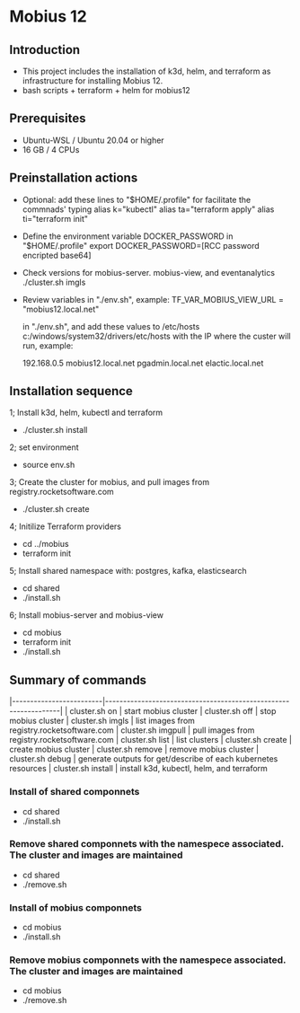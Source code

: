 # Mobius 12

## Introduction

- This project includes the installation of k3d, helm, and terraform as infrastructure for installing Mobius 12.
- bash scripts + terraform + helm for mobius12

## Prerequisites

- Ubuntu-WSL / Ubuntu 20.04 or higher
- 16 GB / 4 CPUs

## Preinstallation actions

- Optional: add these lines to "$HOME/.profile" for facilitate the commnads' typing
    alias k="kubectl"
    alias ta="terraform apply"
    alias ti="terraform init"

- Define the environment variable DOCKER_PASSWORD in "$HOME/.profile"
        export DOCKER_PASSWORD=[RCC password encripted base64]

- Check versions for mobius-server. mobius-view, and eventanalytics
  ./cluster.sh imgls

- Review variables in "./env.sh", example:
      TF_VAR_MOBIUS_VIEW_URL = "mobius12.local.net"

   in "./env.sh", and add these values to /etc/hosts c:/windows/system32/drivers/etc/hosts
  with the IP where the custer will run, example:

     192.168.0.5     mobius12.local.net pgadmin.local.net elactic.local.net

## Installation sequence

1; Install k3d, helm, kubectl and terraform

- ./cluster.sh install

2; set environment

- source env.sh

3; Create the cluster for mobius, and pull images from registry.rocketsoftware.com

- ./cluster.sh create

4; Initilize Terraform providers

- cd ../mobius
- terraform init

5; Install shared namespace with: postgres, kafka, elasticsearch

- cd shared
- ./install.sh

6; Install mobius-server and mobius-view

- cd mobius
- terraform init
- ./install.sh

## Summary of commands

|-------------------------|-----------------------------------------------------------------|
| cluster.sh on         | start mobius cluster
| cluster.sh off        | stop mobius cluster
| cluster.sh imgls      | list images from registry.rocketsoftware.com
| cluster.sh imgpull    | pull images from registry.rocketsoftware.com
| cluster.sh list       | list clusters
| cluster.sh create     | create mobius cluster
| cluster.sh remove     | remove mobius cluster
| cluster.sh debug      | generate outputs for get/describe of each kubernetes resources
| cluster.sh install    | install k3d, kubectl, helm, and terraform

### Install of shared componnets

- cd shared
- ./install.sh
### Remove shared componnets with the namespece associated. The cluster and images are maintained

- cd shared
- ./remove.sh

### Install of mobius componnets

- cd mobius
- ./install.sh

### Remove mobius componnets with the namespece associated. The cluster and images are maintained

- cd mobius
- ./remove.sh
